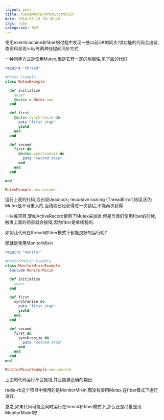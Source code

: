 ```yaml
---
layout: post
title: ruby的Mutex与MonitorMixin
date: 2014-03-18 20:10:40
tags: ruby
categories: 技术
---
```


使用eventmachine和fiber的过程中发现一些以前OK的同步/锁功能的代码会出错,查资料发现ruby有两种线程间同步方式.

一种同步方式是使用Mutex,但是它有一定的局限性,见下面的代码

```ruby
require "thread"

#Mutex Example
class MutexExample

  def initialize
    super
    @mutex = Mutex.new
  end

  def first
    @mutex.synchronize do
      puts "first step"
      yield
    end
  end

  def second
    first do
      @mutex.synchronize do
        puts "second step"
      end
    end
  end

end

MutexExample.new.second
```

运行上面的代码,会出现deadlock; recursive locking (ThreadError)错误,因为Mutex是不可重入的,当线程已经获得过一次锁后,不能再次获得.

一些库项目,譬如ActiveRecord使用了Mutex来加锁,但是当我们使用fiber的时候,触发上面的场景就会报错,因为fiber是单线程的.

如何让代码在thread和fiber模式下都能良好的运行呢?

那就是使用MonitorMixin

```ruby
require "monitor"

#MonitorMixin Example
class MonitorMixinExample
  include MonitorMixin

  def initialize
    super
  end

  def first
    synchronize do
      puts "first step"
      yield
    end
  end

  def second
    first do
      synchronize do
        puts "second step"
      end
    end
  end
end

MonitorMixinExample.new.second
```
上面的代码运行不会报错,并且能够正确的输出.

redis-rb这个项目中使用的是MonitorMixin,而没有使用Mutex,在fiber模式下运行良好.

总之,如果代码可能会同时运行在thread和fiber模式下,那么还是尽量是用MonitorMixin吧!